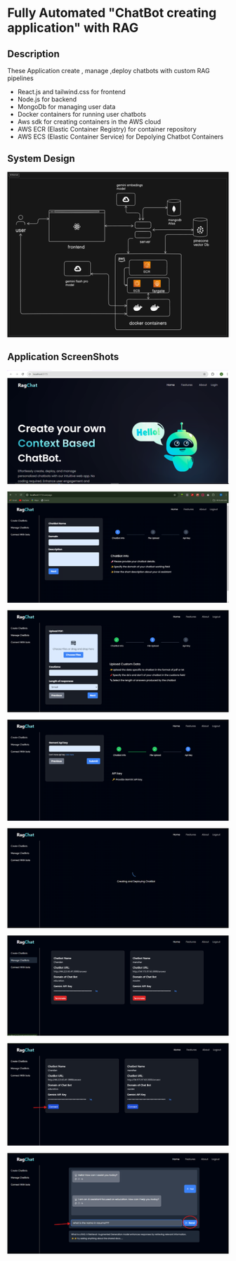 # Fully Automated "ChatBot creating application" with RAG

## Description

These Application create , manage ,deploy chatbots with custom RAG pipelines 
- React.js and tailwind.css for frontend
- Node.js for backend
- MongoDb for managing user data
- Docker containers for running user chatbots
- Aws sdk for creating containers in the AWS cloud
- AWS ECR (Elastic Container Registry) for container repository
- AWS ECS (Elastic Container Service) for Depolying Chatbot Containers

## System Design
![Alt text](https://github.com/Manohar-1-2/chatbot-RAG-/blob/main/images/artitecture2.png)

## Application ScreenShots
![Alt text](https://github.com/Manohar-1-2/chatbot-RAG-/blob/main/images/Capture1.PNG)

![Alt text](https://github.com/chandan-epic/chatbot-RAG-/blob/main/images/image1.png?raw=true)


![Alt text](https://github.com/chandan-epic/chatbot-RAG-/blob/main/images/image2.png?raw=true)

![Alt text](https://github.com/chandan-epic/chatbot-RAG-/blob/main/images/image3.png?raw=true)

![Alt text](https://github.com/chandan-epic/chatbot-RAG-/blob/main/images/image4.png?raw=true)

![Alt text](https://github.com/chandan-epic/chatbot-RAG-/blob/main/images/image5.png?raw=true)

![Alt text](https://github.com/chandan-epic/chatbot-RAG-/blob/main/images/image6.png?raw=true)

![Alt text](https://github.com/chandan-epic/chatbot-RAG-/blob/main/images/image7.png?raw=true)



